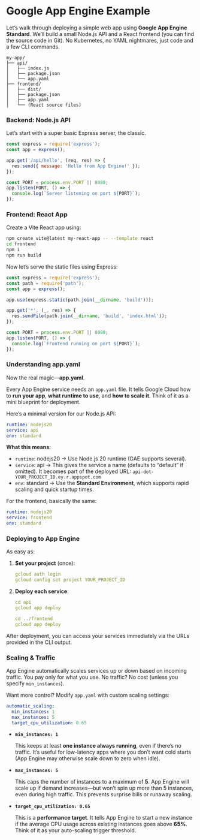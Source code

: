 # Google App Engine Example

Let’s walk through deploying a simple web app using **Google App Engine Standard**. 
We’ll build a small Node.js API and a React frontend (you can find the source code in Git). 
No Kubernetes, no YAML nightmares, just code and a few CLI commands.

```
my-app/
├── api/
│   ├── index.js
│   ├── package.json
│   └── app.yaml
├── frontend/
│   ├── dist/
│   ├── package.json
│   ├── app.yaml
│   └── (React source files)
```

### **Backend: Node.js API**

Let’s start with a super basic Express server, the classic.

```jsx
const express = require('express');
const app = express();

app.get('/api/hello', (req, res) => {
  res.send({ message: 'Hello from App Engine!' });
});

const PORT = process.env.PORT || 8080;
app.listen(PORT, () => {
  console.log(`Server listening on port ${PORT}`);
});
```

### **Frontend: React App**

Create a Vite React app using:

```bash
npm create vite@latest my-react-app -- --template react
cd frontend
npm i
npm run build
```

Now let’s serve the static files using Express:

```jsx
const express = require('express');
const path = require('path');
const app = express();

app.use(express.static(path.join(__dirname, 'build')));

app.get('*', (_, res) => {
  res.sendFile(path.join(__dirname, 'build', 'index.html'));
});

const PORT = process.env.PORT || 8080;
app.listen(PORT, () => {
  console.log(`Frontend running on port ${PORT}`);
});
```

### **Understanding app.yaml**

Now the real magic—**app.yaml**.

Every App Engine service needs an `app.yaml` file. It tells Google Cloud how to **run your app**, **what runtime to use**, and **how to scale it**. Think of it as a mini blueprint for deployment.

Here’s a minimal version for our Node.js API:

```yaml
runtime: nodejs20
service: api
env: standard
```

**What this means:**

- `runtime`: nodejs20 → Use Node.js 20 runtime (GAE supports several).
- `service`: api → This gives the service a name (defaults to “default” if omitted). It becomes part of the deployed URL: `api-dot-YOUR_PROJECT_ID.ey.r.appspot.com`
- `env`: standard → Use the **Standard Environment**, which supports rapid scaling and quick startup times.

For the frontend, basically the same:

```yaml
runtime: nodejs20
service: frontend
env: standard
```

### **Deploying to App Engine**

As easy as:

1. **Set your project** (once):

    ```yaml
    gcloud auth login
    gcloud config set project YOUR_PROJECT_ID
    ```

2. **Deploy each service**:

    ```yaml
    cd api
    gcloud app deploy
    
    cd ../frontend
    gcloud app deploy
    ```


After deployment, you can access your services immediately via the URLs provided in the CLI output.

### **Scaling & Traffic**

App Engine automatically scales services up or down based on incoming traffic. You pay only for what you use. No traffic? No cost (unless you specify `min_instances`).

Want more control? Modify `app.yaml` with custom scaling settings:

```yaml
automatic_scaling:
  min_instances: 1
  max_instances: 5
  target_cpu_utilization: 0.65
```

- **`min_instances: 1`**

  This keeps at least **one instance always running**, even if there’s no traffic. It’s useful for low-latency apps where you don’t want cold starts (App Engine may otherwise scale down to zero when idle).

- **`max_instances: 5`**

  This caps the number of instances to a maximum of **5**. App Engine will scale up if demand increases—but won’t spin up more than 5 instances, even during high traffic. This prevents surprise bills or runaway scaling.

- **`target_cpu_utilization: 0.65`**

  This is a **performance target**. It tells App Engine to start a new instance if the average CPU usage across existing instances goes above **65%**. Think of it as your auto-scaling trigger threshold.
